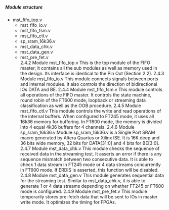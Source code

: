 ##### Module structure ####
  * mst_fifo_top.v
    * mst_fifo_io.v
    * mst_fifo_fsm.v
    * mst_fifo_ctl.v
    * sp_sram_16k36.v
    * mst_data_chk.v
    * mst_data_gen.v
    * mst_pre_fet.v \
2.4.2 Module mst_fifo_top.v
This is the top module of the FIFO master; it contains all the sub modules as well as memory used in the
design. Its interface is identical to the Pin Out (Section 2.2).
2.4.3 Module mst_fifo_io.v
This module connects signals between ports and internal modules. It also controls the direction of
bidirectional IOs DATA and BE.
2.4.4 Module mst_fifo_fsm.v
This module controls all operations of the FIFO master. It controls the state machine, round robin of the
FT600 mode, loopback or streaming data classification as well as the OOB procedure.
2.4.5 Module mst_fifo_ctl.v
This module controls the write and read operations of the internal buffers. When configured to FT245
mode, it uses all 16k36 memory for buffering. In FT600 mode, the memory is divided into 4 equal 4k36
buffers for 4 channels.
2.4.6 Module sp_sram_16k36.v
Module sp_sram_16k36.v is a Single Port SRAM macro generated by Altera Quartus or Xilinx ISE. It is
16K deep and 36 bits wide memory, 32 bits for DATA[31:0] and 4 bits for BE[3:0].
2.4.7 Module mst_data_chk.v
This module checks the sequence of received data in the streaming test. It asserts an error if there is any
sequence mismatch between two consecutive data. It is able to check 1 data stream in FT245 mode or 4
data streams concurrently in FT600 mode. If ERDIS is asserted, this function will be disabled.
2.4.8 Module mst_data_gen.v
This module generates sequential data for the streaming test. Similar to mst_data_chk.v, it is able to
generate 1 or 4 data streams depending on whether FT245 or FT600 mode is configured.
2.4.9 Module mst_pre_fet.v
This module temporarily stores pre-fetch data that will be sent to IOs in master write mode. It optimizes
the timing for FPGAs.
